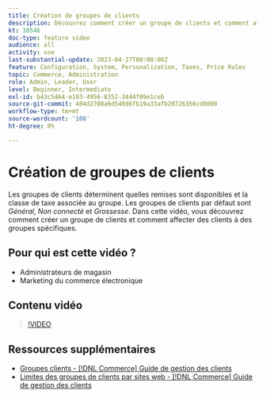 ```yaml
---
title: Création de groupes de clients
description: Découvrez comment créer un groupe de clients et comment affecter des clients à des groupes spécifiques, qui déterminent les remises disponibles et la classe fiscale associée.
kt: 10546
doc-type: feature video
audience: all
activity: use
last-substantial-update: 2023-04-27T00:00:00Z
feature: Configuration, System, Personalization, Taxes, Price Rules
topic: Commerce, Administration
role: Admin, Leader, User
level: Beginner, Intermediate
exl-id: b43c5464-e103-4956-8352-3444f09e1ceb
source-git-commit: 404d2708a6d540d6fb19a33afb20726356cd8000
workflow-type: tm+mt
source-wordcount: '108'
ht-degree: 0%

---
```


# Création de groupes de clients

Les groupes de clients déterminent quelles remises sont disponibles et la classe de taxe associée au groupe. Les groupes de clients par défaut sont _Général_, _Non connecté_ et _Grossesse_. Dans cette vidéo, vous découvrez comment créer un groupe de clients et comment affecter des clients à des groupes spécifiques.

## Pour qui est cette vidéo ?

- Administrateurs de magasin
- Marketing du commerce électronique

## Contenu vidéo

>[!VIDEO](https://video.tv.adobe.com/v/3410169?quality=12&learn=on&captions=fre_fr)

## Ressources supplémentaires

- [&#x200B; Groupes clients - [!DNL Commerce] Guide de gestion des clients](https://experienceleague.adobe.com/docs/commerce-admin/customers/customers-menu/customer-groups.html?lang=fr)
- [Limites des groupes de clients par sites web - [!DNL Commerce] Guide de gestion des clients](https://developer.adobe.com/commerce/php/development/components/indexing/optimization/#customer-group-limitations-by-websites)
